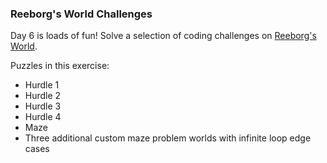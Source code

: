 ### Reeborg's World Challenges

Day 6 is loads of fun! Solve a selection of coding challenges on [Reeborg's World](https://reborg.ca/reborg.html?lang=en).

Puzzles in this exercise:

- Hurdle 1
- Hurdle 2
- Hurdle 3
- Hurdle 4
- Maze
- Three additional custom maze problem worlds with infinite loop edge cases
